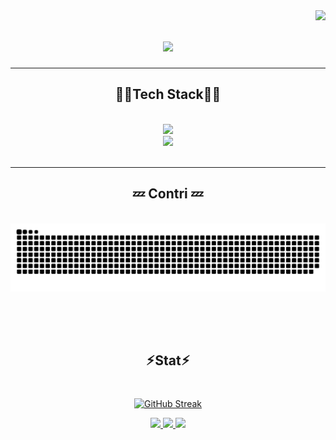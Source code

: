 
<img align="right" src="https://visitor-badge.laobi.icu/badge?page_id=X0sphere.X0sphere" />

<h1 align="center">
    <img src="https://readme-typing-svg.herokuapp.com/?font=Righteous&size=35&center=true&vCenter=true&width=500&height=70&duration=4000&lines=We+Have+A+Visitor!!;+Yeyy!!;" />
</h1>
 <hr/>
 
<h2 align="center">🥷🏿Tech Stack🥷🏿</h2>
<br/>
<div align="center">
    <img src="https://skillicons.dev/icons?i=stackoverflow,react,bootstrap,html,css,vscode,github,nodejs" /><br/>
    <img src="https://skillicons.dev/icons?i=python,javascript,typescript,express,mongodb,cpp,mysql,postman,redis" /><br>
</div>

<br/>
<hr/>

<div align="center">
  <h2>💤 Contri 💤</h2>
  <br>
  <img alt="snake eating my contributions" src="https://raw.githubusercontent.com/X0sphere/X0sphere/output/github-contribution-grid-snake.svg" />
  
  <br/><br/><br/>
</div>

<h2 align="center">⚡︎Stat⚡︎</h2>

<br/>

<div align="center">
 
 [![GitHub Streak](https://github-readme-streak-stats.herokuapp.com/?user=X0sphere&show_icons=true&theme=radical)](https://git.io/streak-stats)

 </div>
 
<div align="center"> 
  <a href="mailto:sauryuu2001@gmail.com">
    <img src="https://img.shields.io/badge/Gmail-333333?style=for-the-badge&logo=gmail&logoColor=red" />
  </a>
  <a href="https://www.linkedin.com/in/srbhshrma" target="_blank">
    <img src="https://img.shields.io/badge/LinkedIn-0077B5?style=for-the-badge&logo=linkedin&logoColor=white" target="_blank" />
  </a>
  <a href="https://www.instagram.com/xo.sphere/" target="_blank">
     <img src="https://img.shields.io/badge/For_memes-333333?style=for-the-badge&logo=instagram&logoColor=white" target="_blank" />
  </a>
</div>

<br/>
